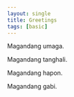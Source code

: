 ```yaml
---
layout: single
title: Greetings
tags: [basic]
---
```


Magandang umaga.

Magandang tanghali.

Magandang hapon.

Magandang gabi.

